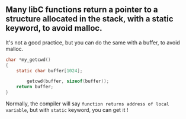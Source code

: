 Many libC functions return a pointer to a structure allocated in the stack, with a static keyword, to avoid malloc.
---------------


It's not a good practice, but you can do the same with a buffer, to avoid malloc.

```C
char *my_getcwd()
{
	static char buffer[1024];

        getcwd(buffer, sizeof(buffer));
	return buffer;
}
```

Normally, the compiler will say `function returns address of local variable`, but with `static` keyword, you can get it !
